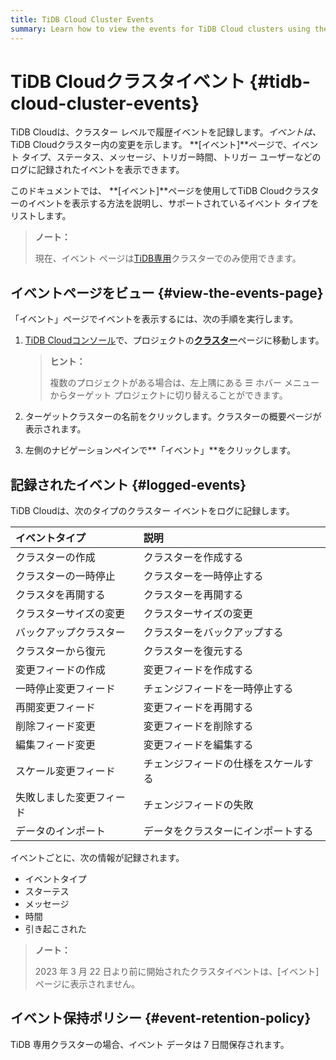```yaml
---
title: TiDB Cloud Cluster Events
summary: Learn how to view the events for TiDB Cloud clusters using the Events page.
---
```


# TiDB Cloudクラスタイベント {#tidb-cloud-cluster-events}

TiDB Cloudは、クラスター レベルで履歴イベントを記録します。*イベントは、* TiDB Cloudクラスター内の変更を示します。 **[イベント]**ページで、イベント タイプ、ステータス、メッセージ、トリガー時間、トリガー ユーザーなどのログに記録されたイベントを表示できます。

このドキュメントでは、 **[イベント]**ページを使用してTiDB Cloudクラスターのイベントを表示する方法を説明し、サポートされているイベント タイプをリストします。

> **ノート：**
>
> 現在、イベント ページは[<a href="/tidb-cloud/select-cluster-tier.md#tidb-dedicated">TiDB専用</a>](/tidb-cloud/select-cluster-tier.md#tidb-dedicated)クラスターでのみ使用できます。

## イベントページをビュー {#view-the-events-page}

「イベント」ページでイベントを表示するには、次の手順を実行します。

1.  [<a href="https://tidbcloud.com/">TiDB Cloudコンソール</a>](https://tidbcloud.com/)で、プロジェクトの[<a href="https://tidbcloud.com/console/clusters">**クラスター**</a>](https://tidbcloud.com/console/clusters)ページに移動します。

    > **ヒント：**
    >
    > 複数のプロジェクトがある場合は、左上隅にある ☰ ホバー メニューからターゲット プロジェクトに切り替えることができます。

2.  ターゲットクラスターの名前をクリックします。クラスターの概要ページが表示されます。

3.  左側のナビゲーションペインで**「イベント」**をクリックします。

## 記録されたイベント {#logged-events}

TiDB Cloudは、次のタイプのクラスター イベントをログに記録します。

| イベントタイプ      | 説明                 |
| :----------- | :----------------- |
| クラスターの作成     | クラスターを作成する         |
| クラスターの一時停止   | クラスターを一時停止する       |
| クラスタを再開する    | クラスターを再開する         |
| クラスターサイズの変更  | クラスターサイズの変更        |
| バックアップクラスター  | クラスターをバックアップする     |
| クラスターから復元    | クラスターを復元する         |
| 変更フィードの作成    | 変更フィードを作成する        |
| 一時停止変更フィード   | チェンジフィードを一時停止する    |
| 再開変更フィード     | 変更フィードを再開する        |
| 削除フィード変更     | 変更フィードを削除する        |
| 編集フィード変更     | 変更フィードを編集する        |
| スケール変更フィード   | チェンジフィードの仕様をスケールする |
| 失敗しました変更フィード | チェンジフィードの失敗        |
| データのインポート    | データをクラスターにインポートする  |

イベントごとに、次の情報が記録されます。

-   イベントタイプ
-   スターテス
-   メッセージ
-   時間
-   引き起こされた

> **ノート：**
>
> 2023 年 3 月 22 日より前に開始されたクラスタイベントは、[イベント] ページに表示されません。

## イベント保持ポリシー {#event-retention-policy}

TiDB 専用クラスターの場合、イベント データは 7 日間保存されます。
